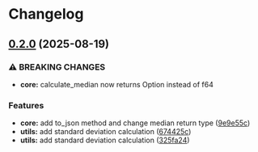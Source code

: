 # Changelog

## [0.2.0](https://github.com/joshrotenberg/release-test-project/compare/release-test-utils-v0.1.0...release-test-utils-v0.2.0) (2025-08-19)


### ⚠ BREAKING CHANGES

* **core:** calculate_median now returns Option<f64> instead of f64

### Features

* **core:** add to_json method and change median return type ([9e9e55c](https://github.com/joshrotenberg/release-test-project/commit/9e9e55ccfb4bb3b22f393f8a15e89d2a2137cd41))
* **utils:** add standard deviation calculation ([674425c](https://github.com/joshrotenberg/release-test-project/commit/674425cf76a693a539ef2460a394f78a9af882d1))
* **utils:** add standard deviation calculation ([325fa24](https://github.com/joshrotenberg/release-test-project/commit/325fa249a10e025b4f604fb00669679a0d177414))
